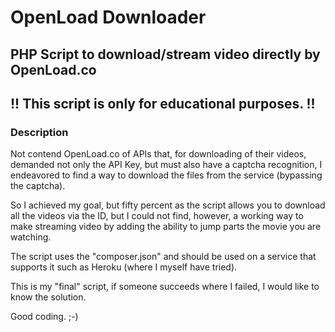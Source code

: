 # OpenLoad Downloader
## PHP Script to download/stream video directly by OpenLoad.co
## !! This script is only for educational purposes. !!

### Description
Not contend OpenLoad.co of APIs that, for downloading of their videos, demanded not only the API Key, but must also have a captcha recognition, I endeavored to find a way to download the files from the service (bypassing the captcha).

So I achieved my goal, but fifty percent as the script allows you to download all the videos via the ID, but I could not find, however, a working way to make streaming video by adding the ability to jump parts the movie you are watching.

The script uses the "composer.json" and should be used on a service that supports it such as Heroku (where I myself have tried).

This is my "final" script, if someone succeeds where I failed, I would like to know the solution.

Good coding. ;-)
